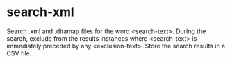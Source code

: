 # search-xml
Search .xml and .ditamap files for the word &lt;search-text>.  During the search, exclude from the results instances where &lt;search-text> is immediately preceded by any &lt;exclusion-text>.  Store the search results in a CSV file.
